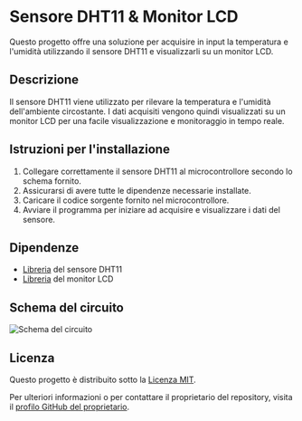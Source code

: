 # Sensore DHT11 & Monitor LCD

Questo progetto offre una soluzione per acquisire in input la temperatura e l'umidità utilizzando il sensore DHT11 e visualizzarli su un monitor LCD.

## Descrizione

Il sensore DHT11 viene utilizzato per rilevare la temperatura e l'umidità dell'ambiente circostante.
I dati acquisiti vengono quindi visualizzati su un monitor LCD per una facile visualizzazione e monitoraggio in tempo reale.

## Istruzioni per l'installazione

1. Collegare correttamente il sensore DHT11 al microcontrollore secondo lo schema fornito.
2. Assicurarsi di avere tutte le dipendenze necessarie installate.
3. Caricare il codice sorgente fornito nel microcontrollore.
4. Avviare il programma per iniziare ad acquisire e visualizzare i dati del sensore.

## Dipendenze

- [Libreria](https://www.arduino.cc/reference/en/libraries/dht-sensor-library/) del sensore DHT11
- [Libreria](https://www.arduino.cc/reference/en/libraries/liquidcrystal/) del monitor LCD 

## Schema del circuito

![Schema del circuito](https://www.italiantechproject.it/media/circuit/dht11.png)

## Licenza

Questo progetto è distribuito sotto la [Licenza MIT](LICENSE).

Per ulteriori informazioni o per contattare il proprietario del repository, visita il [profilo GitHub del proprietario](https://github.com/checcoconf).
